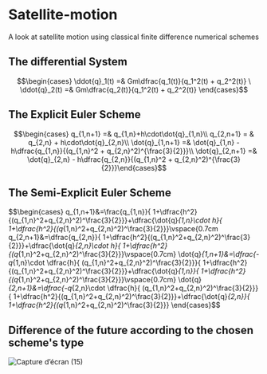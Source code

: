 # Satellite-motion
A look at satellite motion using classical finite difference numerical schemes

## The differential System

$$\begin{cases} \ddot{q}_1(t) =& Gm\dfrac{q_1(t)}{q_1^2(t) + q_2^2(t)} \ 
\ddot{q}_2(t) =& Gm\dfrac{q_2(t)}{q_1^2(t) + q_2^2(t)}  \end{cases}$$

## The Explicit Euler Scheme

$$\begin{cases} q_{1,n+1} =& q_{1,n}+h\cdot\dot{q}_{1,n}\\
q_{2,n+1} = & q_{2,n} + h\cdot\dot{q}_{2,n}\\
\dot{q}_{1,n+1} =& \dot{q}_{1,n} - h\dfrac{q_{1,n}}{(q_{1,n}^2 + q_{2,n}^2)^{\frac{3}{2}}}\\
\dot{q}_{2,n+1} =& \dot{q}_{2,n} - h\dfrac{q_{2,n}}{(q_{1,n}^2 + q_{2,n}^2)^{\frac{3}{2}}}\end{cases}$$

## The Semi-Explicit Euler Scheme

$$\begin{cases}
q_{1,n+1}&=\frac{q_{1,n}}{  1+\dfrac{h^2}{(q_{1,n}^2+q_{2,n}^2)^\frac{3}{2}}}+\dfrac{\dot{q}_{1,n}\cdot h}{  1+\dfrac{h^2}{(q_{1,n}^2+q_{2,n}^2)^\frac{3}{2}}}\\vspace{0.7cm
q_{2,n+1}&=\dfrac{q_{2,n}}{  1+\dfrac{h^2}{(q_{1,n}^2+q_{2,n}^2)^\frac{3}{2}}}+\dfrac{\dot{q}_{2,n}\cdot h}{  1+\dfrac{h^2}{(q_{1,n}^2+q_{2,n}^2)^\frac{3}{2}}}\\vspace{0.7cm}
\dot{q}_{1,n+1}&=\dfrac{-q_{1,n}\cdot \dfrac{h}{ (q_{1,n}^2+q_{2,n}^2)^\frac{3}{2}}}{  1+\dfrac{h^2}{(q_{1,n}^2+q_{2,n}^2)^\frac{3}{2}}}+\dfrac{\dot{q}_{1,n}}{  1+\dfrac{h^2}{(q_{1,n}^2+q_{2,n}^2)^\frac{3}{2}}}\\vspace{0.7cm}
\dot{q}_{2,n+1}&=\dfrac{-q_{2,n}\cdot \dfrac{h}{ (q_{1,n}^2+q_{2,n}^2)^\frac{3}{2}}}{  1+\dfrac{h^2}{(q_{1,n}^2+q_{2,n}^2)^\frac{3}{2}}}+\dfrac{\dot{q}_{2,n}}{  1+\dfrac{h^2}{(q_{1,n}^2+q_{2,n}^2)^\frac{3}{2}}}
\end{cases}$$


## Difference of the future according to the chosen scheme's type 
![Capture d’écran (15)](https://user-images.githubusercontent.com/93977173/169676449-70d02845-d6df-467d-bd93-823828cb843e.png)
